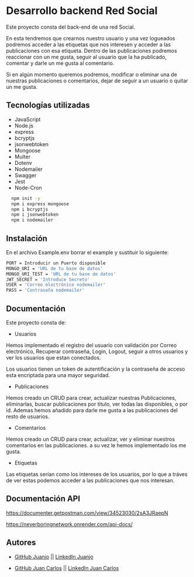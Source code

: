 
# Desarrollo backend Red Social

Este proyecto consta del back-end de una red Social.

En esta tendremos que crearnos nuestro usuario y una vez logueados podremos acceder a las etiquetas que nos interesen y acceder a las publicaciones con esa etiqueta.
Dentro de las publicaciones podremos reaccionar con un me gusta, seguir al usuario que la ha publicado, comentar y darle un me gusta al comentario.

Si en algún momento queremos podremos, modificar o eliminar una de nuestras publicaciones o comentarios, dejar de seguir a un usuario o quitar un me gusta.

## Tecnologías utilizadas

- JavaScript
- Node.js
- express
- bcryptjs
- jsonwebtoken
- Mongoose 
- Multer
- Dotenv
- Nodemailer
- Swagger
- Jest
- Node-Cron

```bash
  npm init -y
  npm i express mongoose
  npm i bcryptjs
  npm i jsonwebtoken
  npm i nodemailer
```


## Instalación

En el archivo Example.env borrar el example y sustituir lo siguiente:

```bash
PORT = Introducir un Puerto disponible
MONGO_URI = 'URL de tu base de datos'
MONGO_URI_TEST = 'URL de tu base de datos'
JWT_SECRET = 'Introduce Secreto'
USER = 'Correo electrónico nodemailer'
PASS = 'Contraseña nodemailer'
```

## Documentación

Este proyecto consta de:

- Usuarios 

Hemos implementado el registro del usuario con validación por Correo electrónico, Recuperar contraseña, Login, Logout, seguir a otros usuarios y ver los usuarios que estan conectados.

Los usuarios tienen un token de autentificación y la contraseña de acceso esta encriptada para una mayor seguridad.

- Publicaciones

Hemos creado un CRUD para crear, actualizar nuestras Publicaciones, eliminarlas, buscar publicaciones por titulo, ver todas las disponibles, o por id.
Ademas hemos añadido para darle me gusta a las publicaciones del resto de usuarios.

- Comentarios

Hemos creado un CRUD para crear, actualizar, ver y eliminar nuestros comentarios en las publicaciones.
a su vez le hemos implementado los me gusta.

- Etiquetas

Las etiquetas serían como los intereses de los usuarios, por lo que a tráves de ver estas podemos acceder a las publicaciones que nos interesan.








## Documentación API

https://documenter.getpostman.com/view/34523030/2sA3JRaepN

https://neverboringnetwork.onrender.com/api-docs/



## Autores


- [GitHub Juanjo](https://www.github.com/brunomalfi) || [LinkedIn Juanjo](https://www.linkedin.com/in/bruno-malfi-fabeiro-a92b25b2/)

- [GitHub Juan Carlos](https://github.com/JCLLacruz) || [LinkedIn Juan Carlos](https://www.linkedin.com/in/juan-carlos-lacruz-lacruz/)
